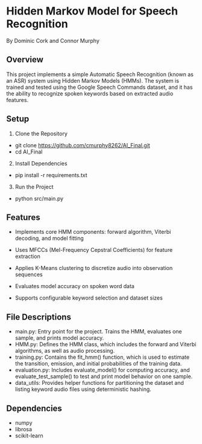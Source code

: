 # Hidden Markov Model for Speech Recognition
By Dominic Cork and Connor Murphy

## Overview
This project implements a simple Automatic Speech Recognition (known as an ASR) system using Hidden Markov Models (HMMs). The system is trained and tested using the Google Speech Commands dataset, and it has the ability to recognize spoken keywords based on extracted audio features.


## Setup
1. Clone the Repository
  - git clone https://github.com/cmurphy8262/AI_Final.git
  - cd AI_Final
2. Install Dependencies
  - pip install -r requirements.txt
3. Run the Project
  - python src/main.py


## Features
- Implements core HMM components: forward algorithm, Viterbi decoding, and model fitting

- Uses MFCCs (Mel-Frequency Cepstral Coefficients) for feature extraction

- Applies K-Means clustering to discretize audio into observation sequences

- Evaluates model accuracy on spoken word data

- Supports configurable keyword selection and dataset sizes


## File Descriptions
- main.py: Entry point for the project. Trains the HMM, evaluates one sample, and prints model accuracy.
- HMM.py: Defines the HMM class, which includes the forward and Viterbi algorithms, as well as audio processing.
- training.py: Contains the fit_hmm() function, which is used to estimate the transition, emission, and initial probabilities of the training data.
- evaluation.py: Includes evaluate_model() for computing accuracy, and evaluate_test_sample() to test and print model behavior on one sample.
- data_utils: Provides helper functions for partitioning the dataset and listing keyword audio files using deterministic hashing.

## Dependencies
- numpy
- librosa
- scikit-learn
